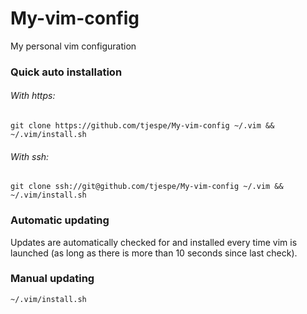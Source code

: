 # My-vim-config
My personal vim configuration

### Quick auto installation
###### With https:
`git clone https://github.com/tjespe/My-vim-config ~/.vim && ~/.vim/install.sh`
###### With ssh:
`git clone ssh://git@github.com/tjespe/My-vim-config ~/.vim && ~/.vim/install.sh`

### Automatic updating
Updates are automatically checked for and installed every time vim is launched (as long as there is more than 10 seconds since last check).

### Manual updating
`~/.vim/install.sh`
